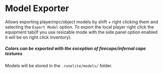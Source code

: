 # Model Exporter
Allows exporting player/npc/object models by shift + right clicking them and selecting the `Export Model` option.
To export the local player right click the equipment tab(If you use resizable mode with the side panel option enabled it will be on right click inventory).

##### Colors can be exported with the exception of firecape/infernal cape textures #####


Models will be stored in the `.runelite/models/` folder.
